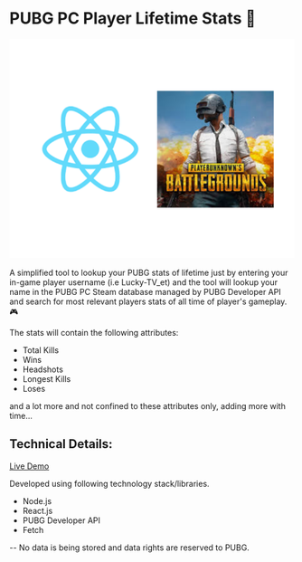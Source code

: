 # PUBG PC Player Lifetime Stats 📃

<p align="center">
  <img src="https://github.com/Alleny244/Pubg-Steam-Player-Search/blob/master/Readme_Image/Online%20Collage%20Maker%20_%20photo-collage.net%20-%20Google%20Chrome%2003-02-2021%2023_00_47%20(2).png">
</p>

A simplified tool to lookup your PUBG stats of lifetime just by entering your in-game player username (i.e Lucky-TV_et) and the tool will lookup your name in the PUBG PC Steam database managed by PUBG Developer API and search for most relevant players stats of all time of player's gameplay. 🎮

The stats will contain the following attributes:
- Total Kills
- Wins
- Headshots
- Longest Kills
- Loses

and a lot more and not confined to these attributes only, adding more with time...

## Technical Details:

[Live Demo](https://alleny244.github.io/Pubg-Steam-Player-Search/)

Developed using following technology stack/libraries.

- Node.js
- React.js
- PUBG Developer API
- Fetch


-- No data is being stored and data rights are reserved to PUBG.


